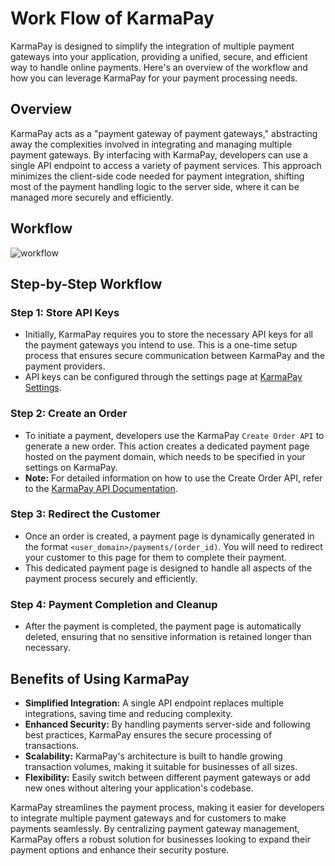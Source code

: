 # Work Flow of KarmaPay

KarmaPay is designed to simplify the integration of multiple payment gateways into your application, providing a unified, secure, and efficient way to handle online payments. Here's an overview of the workflow and how you can leverage KarmaPay for your payment processing needs.

## Overview

KarmaPay acts as a "payment gateway of payment gateways," abstracting away the complexities involved in integrating and managing multiple payment gateways. By interfacing with KarmaPay, developers can use a single API endpoint to access a variety of payment services. This approach minimizes the client-side code needed for payment integration, shifting most of the payment handling logic to the server side, where it can be managed more securely and efficiently.

## Workflow
![workflow](https://github.com/MelloB1989/docs.noobsverse/raw/main/static/img/workflow.png)


## Step-by-Step Workflow

### Step 1: Store API Keys

- Initially, KarmaPay requires you to store the necessary API keys for all the payment gateways you intend to use. This is a one-time setup process that ensures secure communication between KarmaPay and the payment providers.
- API keys can be configured through the settings page at [KarmaPay Settings](https://karmapay.live/settings).

### Step 2: Create an Order

- To initiate a payment, developers use the KarmaPay `Create Order API` to generate a new order. This action creates a dedicated payment page hosted on the payment domain, which needs to be specified in your settings on KarmaPay.
- **Note:** For detailed information on how to use the Create Order API, refer to the [KarmaPay API Documentation](#).

### Step 3: Redirect the Customer

- Once an order is created, a payment page is dynamically generated in the format `<user_domain>/payments/(order_id)`. You will need to redirect your customer to this page for them to complete their payment.
- This dedicated payment page is designed to handle all aspects of the payment process securely and efficiently.


### Step 4: Payment Completion and Cleanup

- After the payment is completed, the payment page is automatically deleted, ensuring that no sensitive information is retained longer than necessary.

## Benefits of Using KarmaPay

- **Simplified Integration:** A single API endpoint replaces multiple integrations, saving time and reducing complexity.
- **Enhanced Security:** By handling payments server-side and following best practices, KarmaPay ensures the secure processing of transactions.
- **Scalability:** KarmaPay's architecture is built to handle growing transaction volumes, making it suitable for businesses of all sizes.
- **Flexibility:** Easily switch between different payment gateways or add new ones without altering your application's codebase.

KarmaPay streamlines the payment process, making it easier for developers to integrate multiple payment gateways and for customers to make payments seamlessly. By centralizing payment gateway management, KarmaPay offers a robust solution for businesses looking to expand their payment options and enhance their security posture.
